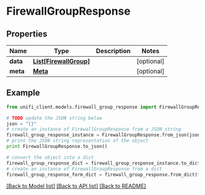# FirewallGroupResponse


## Properties

Name | Type | Description | Notes
------------ | ------------- | ------------- | -------------
**data** | [**List[FirewallGroup]**](FirewallGroup.md) |  | [optional] 
**meta** | [**Meta**](Meta.md) |  | [optional] 

## Example

```python
from unifi_client.models.firewall_group_response import FirewallGroupResponse

# TODO update the JSON string below
json = "{}"
# create an instance of FirewallGroupResponse from a JSON string
firewall_group_response_instance = FirewallGroupResponse.from_json(json)
# print the JSON string representation of the object
print FirewallGroupResponse.to_json()

# convert the object into a dict
firewall_group_response_dict = firewall_group_response_instance.to_dict()
# create an instance of FirewallGroupResponse from a dict
firewall_group_response_form_dict = firewall_group_response.from_dict(firewall_group_response_dict)
```
[[Back to Model list]](../README.md#documentation-for-models) [[Back to API list]](../README.md#documentation-for-api-endpoints) [[Back to README]](../README.md)


